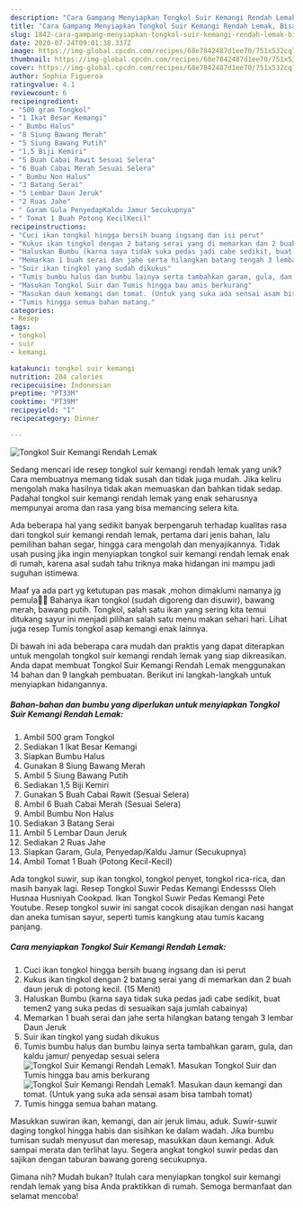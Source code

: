 ```yaml
---
description: "Cara Gampang Menyiapkan Tongkol Suir Kemangi Rendah Lemak, Bisa Manjain Lidah"
title: "Cara Gampang Menyiapkan Tongkol Suir Kemangi Rendah Lemak, Bisa Manjain Lidah"
slug: 1842-cara-gampang-menyiapkan-tongkol-suir-kemangi-rendah-lemak-bisa-manjain-lidah
date: 2020-07-24T09:01:38.337Z
image: https://img-global.cpcdn.com/recipes/68e7842487d1ee70/751x532cq70/tongkol-suir-kemangi-rendah-lemak-foto-resep-utama.jpg
thumbnail: https://img-global.cpcdn.com/recipes/68e7842487d1ee70/751x532cq70/tongkol-suir-kemangi-rendah-lemak-foto-resep-utama.jpg
cover: https://img-global.cpcdn.com/recipes/68e7842487d1ee70/751x532cq70/tongkol-suir-kemangi-rendah-lemak-foto-resep-utama.jpg
author: Sophia Figueroa
ratingvalue: 4.1
reviewcount: 6
recipeingredient:
- "500 gram Tongkol"
- "1 Ikat Besar Kemangi"
- " Bumbu Halus"
- "8 Siung Bawang Merah"
- "5 Siung Bawang Putih"
- "1,5 Biji Kemiri"
- "5 Buah Cabai Rawit Sesuai Selera"
- "6 Buah Cabai Merah Sesuai Selera"
- " Bumbu Non Halus"
- "3 Batang Serai"
- "5 Lembar Daun Jeruk"
- "2 Ruas Jahe"
- " Garam Gula PenyedapKaldu Jamur Secukupnya"
- " Tomat 1 Buah Potong KecilKecil"
recipeinstructions:
- "Cuci ikan tongkol hingga bersih buang ingsang dan isi perut"
- "Kukus ikan tingkol dengan 2 batang serai yang di memarkan dan 2 buah daun jeruk di potong kecil. (15 Menit)"
- "Haluskan Bumbu (karna saya tidak suka pedas jadi cabe sedikit, buat temen2 yang suka pedas di sesuaikan saja jumlah cabainya)"
- "Memarkan 1 buah serai dan jahe serta hilangkan batang tengah 3 lembar Daun Jeruk"
- "Suir ikan tingkol yang sudah dikukus"
- "Tumis bumbu halus dan bumbu lainya serta tambahkan garam, gula, dan kaldu jamur/ penyedap sesuai selera"
- "Masukan Tongkol Suir dan Tumis hingga bau amis berkurang"
- "Masukan daun kemangi dan tomat. (Untuk yang suka ada sensai asam bisa tambah tomat)"
- "Tumis hingga semua bahan matang."
categories:
- Resep
tags:
- tongkol
- suir
- kemangi

katakunci: tongkol suir kemangi 
nutrition: 204 calories
recipecuisine: Indonesian
preptime: "PT33M"
cooktime: "PT39M"
recipeyield: "1"
recipecategory: Dinner

---
```



![Tongkol Suir Kemangi Rendah Lemak](https://img-global.cpcdn.com/recipes/68e7842487d1ee70/751x532cq70/tongkol-suir-kemangi-rendah-lemak-foto-resep-utama.jpg)

Sedang mencari ide resep tongkol suir kemangi rendah lemak yang unik? Cara membuatnya memang tidak susah dan tidak juga mudah. Jika keliru mengolah maka hasilnya tidak akan memuaskan dan bahkan tidak sedap. Padahal tongkol suir kemangi rendah lemak yang enak seharusnya mempunyai aroma dan rasa yang bisa memancing selera kita.

Ada beberapa hal yang sedikit banyak berpengaruh terhadap kualitas rasa dari tongkol suir kemangi rendah lemak, pertama dari jenis bahan, lalu pemilihan bahan segar, hingga cara mengolah dan menyajikannya. Tidak usah pusing jika ingin menyiapkan tongkol suir kemangi rendah lemak enak di rumah, karena asal sudah tahu triknya maka hidangan ini mampu jadi suguhan istimewa.

Maaf ya ada part yg ketutupan pas masak ,mohon dimaklumi namanya jg pemula🙏😄 Bahanya ikan tongkol (sudah digoreng dan disuwir), bawang merah, bawang putih. Tongkol, salah satu ikan yang sering kita temui ditukang sayur ini menjadi pilihan salah satu menu makan sehari hari. Lihat juga resep Tumis tongkol asap kemangi enak lainnya.


Di bawah ini ada beberapa cara mudah dan praktis yang dapat diterapkan untuk mengolah tongkol suir kemangi rendah lemak yang siap dikreasikan. Anda dapat membuat Tongkol Suir Kemangi Rendah Lemak menggunakan 14 bahan dan 9 langkah pembuatan. Berikut ini langkah-langkah untuk menyiapkan hidangannya.

<!--inarticleads1-->

##### Bahan-bahan dan bumbu yang diperlukan untuk menyiapkan Tongkol Suir Kemangi Rendah Lemak:

1. Ambil 500 gram Tongkol
1. Sediakan 1 Ikat Besar Kemangi
1. Siapkan  Bumbu Halus
1. Gunakan 8 Siung Bawang Merah
1. Ambil 5 Siung Bawang Putih
1. Sediakan 1,5 Biji Kemiri
1. Gunakan 5 Buah Cabai Rawit (Sesuai Selera)
1. Ambil 6 Buah Cabai Merah (Sesuai Selera)
1. Ambil  Bumbu Non Halus
1. Sediakan 3 Batang Serai
1. Ambil 5 Lembar Daun Jeruk
1. Sediakan 2 Ruas Jahe
1. Siapkan  Garam, Gula, Penyedap/Kaldu Jamur (Secukupnya)
1. Ambil  Tomat 1 Buah (Potong Kecil-Kecil)


Ada tongkol suwir, sup ikan tongkol, tongkol penyet, tongkol rica-rica, dan masih banyak lagi. Resep Tongkol Suwir Pedas Kemangi Endessss Oleh Husnaa Husniyah Cookpad. Ikan Tongkol Suwir Pedas Kemangi Pete Youtube. Resep tongkol suwir ini sangat cocok disajikan dengan nasi hangat dan aneka tumisan sayur, seperti tumis kangkung atau tumis kacang panjang. 

<!--inarticleads2-->

##### Cara menyiapkan Tongkol Suir Kemangi Rendah Lemak:

1. Cuci ikan tongkol hingga bersih buang ingsang dan isi perut
1. Kukus ikan tingkol dengan 2 batang serai yang di memarkan dan 2 buah daun jeruk di potong kecil. (15 Menit)
1. Haluskan Bumbu (karna saya tidak suka pedas jadi cabe sedikit, buat temen2 yang suka pedas di sesuaikan saja jumlah cabainya)
1. Memarkan 1 buah serai dan jahe serta hilangkan batang tengah 3 lembar Daun Jeruk
1. Suir ikan tingkol yang sudah dikukus
1. Tumis bumbu halus dan bumbu lainya serta tambahkan garam, gula, dan kaldu jamur/ penyedap sesuai selera
<img src="//assets-global.cpcdn.com/assets/icons/button_play-2c75c40dde080a61004c1f40b05d8f140eaff45d7e9e6481dc71c63d2e7c4909.png" alt="Tongkol Suir Kemangi Rendah Lemak">1. Masukan Tongkol Suir dan Tumis hingga bau amis berkurang
<img src="//assets-global.cpcdn.com/assets/icons/button_play-2c75c40dde080a61004c1f40b05d8f140eaff45d7e9e6481dc71c63d2e7c4909.png" alt="Tongkol Suir Kemangi Rendah Lemak">1. Masukan daun kemangi dan tomat. (Untuk yang suka ada sensai asam bisa tambah tomat)
1. Tumis hingga semua bahan matang.


Masukkan suwiran ikan, kemangi, dan air jeruk limau, aduk. Suwir-suwir daging tongkol hingga habis dan sisihkan ke dalam wadah. Jika bumbu tumisan sudah menyusut dan meresap, masukkan daun kemangi. Aduk sampai merata dan terlihat layu. Segera angkat tongkol suwir pedas dan sajikan dengan taburan bawang goreng secukupnya. 

Gimana nih? Mudah bukan? Itulah cara menyiapkan tongkol suir kemangi rendah lemak yang bisa Anda praktikkan di rumah. Semoga bermanfaat dan selamat mencoba!
